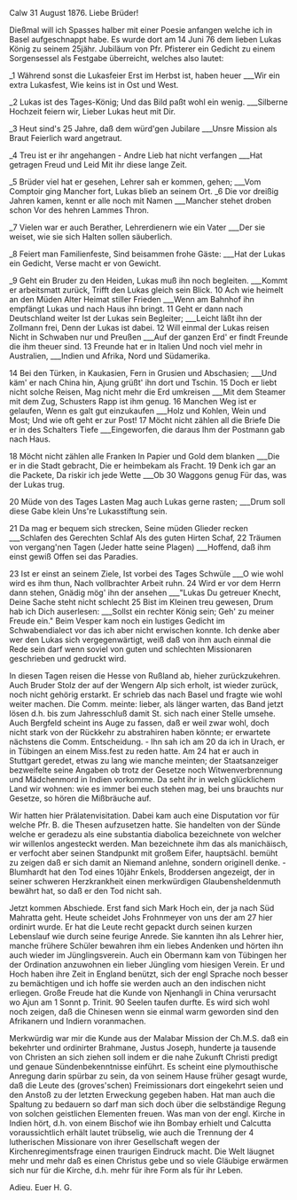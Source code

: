  Calw 31 August 1876.
Liebe Brüder!

Dießmal will ich Spasses halber mit einer Poesie anfangen welche ich in Basel aufgeschnappt habe. Es wurde dort am 14 Juni 76 dem lieben Lukas König zu seinem 25jähr. Jubiläum von Pfr. Pfisterer ein Gedicht zu einem Sorgensessel als Festgabe überreicht, welches also lautet:

_1 Während sonst die Lukasfeier Erst im Herbst ist, haben heuer ___Wir ein extra Lukasfest, Wie keins ist in Ost und West.

_2 Lukas ist des Tages-König; Und das Bild paßt wohl ein wenig. ___Silberne Hochzeit feiern wir, Lieber Lukas heut mit Dir.

_3 Heut sind's 25 Jahre, daß dem würd'gen Jubilare
___Unsre Mission als Braut Feierlich ward angetraut.

_4 Treu ist er ihr angehangen - Andre Lieb hat nicht verfangen ___Hat getragen Freud und Leid Mit ihr diese lange Zeit.

_5 Brüder viel hat er gesehen, Lehrer sah er kommen, gehen;
___Vom Comptoir ging Mancher fort, Lukas blieb an seinem Ort. 
_6 Die vor dreißig Jahren kamen, kennt er alle noch mit Namen ___Mancher stehet droben schon Vor des hehren Lammes Thron.

_7 Vielen war er auch Berather, Lehrerdienern wie ein Vater
___Der sie weiset, wie sie sich Halten sollen säuberlich.

_8 Feiert man Familienfeste, Sind beisammen frohe Gäste:
___Hat der Lukas ein Gedicht, Verse macht er von Gewicht.

_9 Geht ein Bruder zu den Heiden, Lukas muß ihn noch begleiten. ___Kommt er arbeitsmatt zurück, Trifft den Lukas gleich sein Blick. 
10 Ach wie heimelt an den Müden Alter Heimat stiller Frieden ___Wenn am Bahnhof ihn empfängt Lukas und nach Haus ihn bringt. 
11 Geht er dann nach Deutschland weiter Ist der Lukas sein Begleiter; ___Leicht läßt ihn der Zollmann frei, Denn der Lukas ist dabei. 
12 Will einmal der Lukas reisen Nicht in Schwaben nur und Preußen ___Auf der ganzen Erd' er findt Freunde die ihm theuer sind. 
13 Freunde hat er in Italien Und noch viel mehr in Australien, ___Indien und Afrika, Nord und Südamerika.

14 Bei den Türken, in Kaukasien, Fern in Grusien und Abschasien; ___Und käm' er nach China hin, Ajung grüßt' ihn dort und Tschin. 
15 Doch er liebt nicht solche Reisen, Mag nicht mehr die Erd umkreisen ___Mit dem Steamer mit dem Zug, Schusters Rapp ist ihm genug. 
16 Manchen Weg ist er gelaufen, Wenn es galt gut einzukaufen ___Holz und Kohlen, Wein und Most; Und wie oft geht er zur Post! 
17 Möcht nicht zählen all die Briefe Die er in des Schalters Tiefe ___Eingeworfen, die daraus Ihm der Postmann gab nach Haus.

18 Möcht nicht zählen alle Franken In Papier und Gold dem blanken ___Die er in die Stadt gebracht, Die er heimbekam als Fracht. 
19 Denk ich gar an die Packete, Da riskir ich jede Wette
___Ob 30 Waggons genug Für das, was der Lukas trug.

20 Müde von des Tages Lasten Mag auch Lukas gerne rasten;
___Drum soll diese Gabe klein Uns're Lukasstiftung sein.

21 Da mag er bequem sich strecken, Seine müden Glieder recken ___Schlafen des Gerechten Schlaf Als des guten Hirten Schaf, 
22 Träumen von vergang'nen Tagen (Jeder hatte seine Plagen)
___Hoffend, daß ihm einst gewiß Offen sei das Paradies.

23 Ist er einst an seinem Ziele, Ist vorbei des Tages Schwüle ___O wie wohl wird es ihm thun, Nach vollbrachter Arbeit ruhn. 
24 Wird er vor dem Herrn dann stehen, Gnädig mög' ihn der ansehen ___"Lukas Du getreuer Knecht, Deine Sache steht nicht schlecht 
25 Bist im Kleinen treu gewesen, Drum hab ich Dich auserlesen: ___Sollst ein rechter König sein; Geh' zu meiner Freude ein." 
Beim Vesper kam noch ein lustiges Gedicht im Schwabendialect vor das ich aber nicht erwischen konnte. Ich denke aber wer den Lukas sich vergegenwärtigt, weiß daß von ihm auch einmal die Rede sein darf wenn soviel von guten und schlechten Missionaren geschrieben und gedruckt wird.

In diesen Tagen reisen die Hesse von Rußland ab, hieher zurückzukehren. Auch Bruder Stolz der auf der Wengern Alp sich erholt, ist wieder zurück, noch nicht gehörig erstarkt. Er schrieb das nach Basel und fragte wie wohl weiter machen. Die Comm. meinte: lieber, als länger warten, das Band jetzt lösen d.h. bis zum Jahresschluß damit St. sich nach einer Stelle umsehe. Auch Bergfeld scheint ins Auge zu fassen, daß er weil zwar wohl, doch nicht stark von der Rückkehr zu abstrahiren haben könnte; er erwartete nächstens die Comm. Entscheidung. - Ihn sah ich am 20 da ich in Urach, er in Tübingen an einem Miss.fest zu reden hatte. Am 24 hat er auch in Stuttgart geredet, etwas zu lang wie manche meinten; der Staatsanzeiger bezweifelte seine Angaben ob trotz der Gesetze noch Witwenverbrennung und Mädchenmord in Indien vorkomme. Da seht ihr in welch glücklichem Land wir wohnen: wie es immer bei euch stehen mag, bei uns brauchts nur Gesetze, so hören die Mißbräuche auf.

Wir hatten hier Prälatenvisitation. Dabei kam auch eine Disputation vor für welche Pfr. B.<unz> die Thesen aufzusetzen hatte. Sie handelten von der Sünde welche er geradezu als eine substantia diabolica bezeichnete von welcher wir willenlos angesteckt werden. Man bezeichnete ihm das als manichäisch, er verfocht aber seinen Standpunkt mit großem Eifer, hauptsächl. bemüht zu zeigen daß er sich damit an Niemand anlehne, sondern originell denke. - Blumhardt hat den Tod eines 10jähr Enkels, Broddersen angezeigt, der in seiner schweren Herzkrankheit einen merkwürdigen Glaubensheldenmuth bewährt hat, so daß er den Tod nicht sah.

Jetzt kommen Abschiede. Erst fand sich Mark Hoch ein, der ja nach Süd Mahratta geht. Heute scheidet Johs Frohnmeyer von uns der am 27 hier ordinirt wurde. Er hat die Leute recht gepackt durch seinen kurzen Lebenslauf wie durch seine feurige Anrede. Sie kannten ihn als Lehrer hier, manche frühere Schüler bewahren ihm ein liebes Andenken und hörten ihn auch wieder im Jünglingsverein. Auch ein Obermann kam von Tübingen her der Ordination anzuwohnen ein lieber Jüngling vom hiesigen Verein. Er und Hoch haben ihre Zeit in England benützt, sich der engl Sprache noch besser zu bemächtigen und ich hoffe sie werden auch an den indischen nicht erliegen. 
Große Freude hat die Kunde von Njenhangli in China verursacht wo Ajun am 1 Sonnt p. Trinit. 90 Seelen taufen durfte. Es wird sich wohl noch zeigen, daß die Chinesen wenn sie einmal warm geworden sind den Afrikanern und Indiern voranmachen.

Merkwürdig war mir die Kunde aus der Malabar Mission der Ch.M.S. daß ein bekehrter und ordinirter Brahmane, Justus Joseph, hunderte ja tausende von Christen an sich ziehen soll indem er die nahe Zukunft Christi predigt und genaue Sündenbekenntnisse einführt. Es scheint eine plymouthische Anregung darin spürbar zu sein, da von seinem Hause früher gesagt wurde, daß die Leute des (groves'schen) Freimissionars dort eingekehrt seien und den Anstoß zu der letzten Erweckung gegeben haben. Hat man auch die Spaltung zu bedauern so darf man sich doch über die selbständige Regung von solchen geistlichen Elementen freuen. Was man von der engl. Kirche in Indien hört, d.h. von einem Bischof wie ihn Bombay erhielt und Calcutta voraussichtlich erhält lautet trübselig, wie auch die Trennung der 4 lutherischen Missionare von ihrer Gesellschaft wegen der Kirchenregimentsfrage einen traurigen Eindruck macht. Die Welt läugnet mehr und mehr daß es einen Christus gebe und so viele Gläubige erwärmen sich nur für die Kirche, d.h. mehr für ihre Form als für ihr Leben.

 Adieu. Euer H. G.
